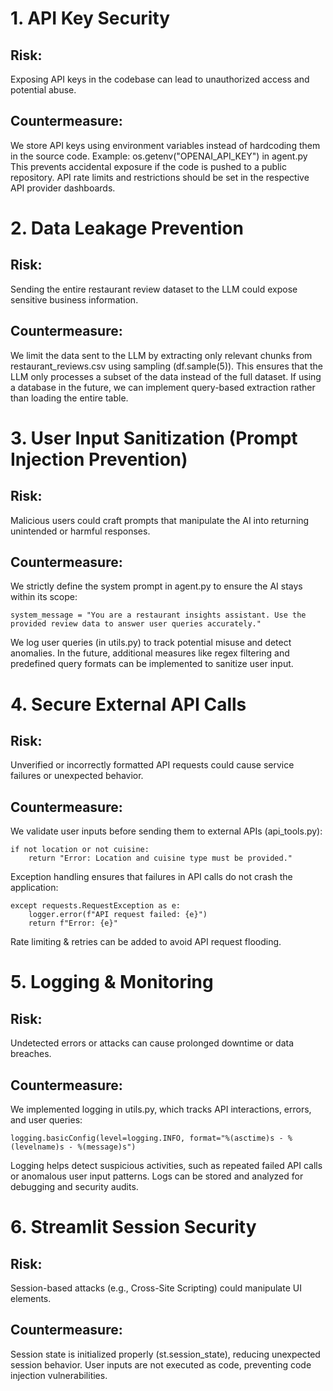 # 1. API Key Security
## Risk:
Exposing API keys in the codebase can lead to unauthorized access and potential abuse.

## Countermeasure:

We store API keys using environment variables instead of hardcoding them in the source code.
Example: os.getenv("OPENAI_API_KEY") in agent.py
This prevents accidental exposure if the code is pushed to a public repository.
API rate limits and restrictions should be set in the respective API provider dashboards.

# 2. Data Leakage Prevention
## Risk:
Sending the entire restaurant review dataset to the LLM could expose sensitive business information.

## Countermeasure:

We limit the data sent to the LLM by extracting only relevant chunks from restaurant_reviews.csv using sampling (df.sample(5)).
This ensures that the LLM only processes a subset of the data instead of the full dataset.
If using a database in the future, we can implement query-based extraction rather than loading the entire table.

# 3. User Input Sanitization (Prompt Injection Prevention)
## Risk:
Malicious users could craft prompts that manipulate the AI into returning unintended or harmful responses.

## Countermeasure:

We strictly define the system prompt in agent.py to ensure the AI stays within its scope:

    system_message = "You are a restaurant insights assistant. Use the provided review data to answer user queries accurately."
We log user queries (in utils.py) to track potential misuse and detect anomalies.
In the future, additional measures like regex filtering and predefined query formats can be implemented to sanitize user input.

# 4. Secure External API Calls
## Risk:
Unverified or incorrectly formatted API requests could cause service failures or unexpected behavior.

## Countermeasure:

We validate user inputs before sending them to external APIs (api_tools.py):

    if not location or not cuisine:
        return "Error: Location and cuisine type must be provided."

Exception handling ensures that failures in API calls do not crash the application:

    except requests.RequestException as e:
        logger.error(f"API request failed: {e}")
        return f"Error: {e}"
Rate limiting & retries can be added to avoid API request flooding.

# 5. Logging & Monitoring
## Risk:
Undetected errors or attacks can cause prolonged downtime or data breaches.

## Countermeasure:

We implemented logging in utils.py, which tracks API interactions, errors, and user queries:

    logging.basicConfig(level=logging.INFO, format="%(asctime)s - %(levelname)s - %(message)s")
    
Logging helps detect suspicious activities, such as repeated failed API calls or anomalous user input patterns.
Logs can be stored and analyzed for debugging and security audits.

# 6. Streamlit Session Security
## Risk:
Session-based attacks (e.g., Cross-Site Scripting) could manipulate UI elements.

## Countermeasure:

Session state is initialized properly (st.session_state), reducing unexpected session behavior.
User inputs are not executed as code, preventing code injection vulnerabilities.
